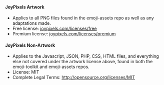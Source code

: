 #### JoyPixels Artwork

*  Applies to all PNG files found in the emoji-assets repo as well as any adaptations made.
*  Free license: [joypixels.com/licenses/free](https://www.joypixels.com/licenses/free)
*  Premium license: [joypixels.com/licenses/premium](https://www.joypixels.com/licenses/premium)


#### JoyPixels Non-Artwork

*  Applies to the Javascript, JSON, PHP, CSS, HTML files, and everything else not covered under the artwork license above, found in both the emoji-toolkit and emoji-assets repos.
*  License: MIT
*  Complete Legal Terms: http://opensource.org/licenses/MIT
